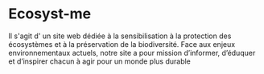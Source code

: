 # Ecosyst-me
Il s'agit d' un site web dédiée à la sensibilisation à la protection des écosystèmes et à la préservation de la biodiversité. Face aux enjeux environnementaux actuels, notre site a pour mission d’informer, d’éduquer et d’inspirer chacun à agir pour un monde plus durable
